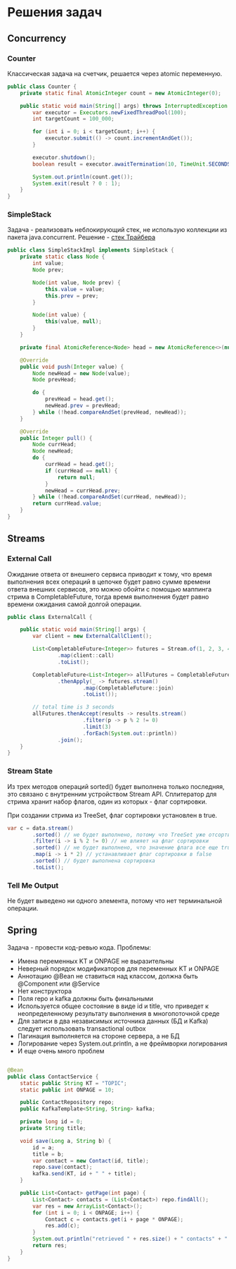 # Решения задач

## Concurrency

### Counter

Классическая задача на счетчик, решается через atomic переменную.

```java
public class Counter {
    private static final AtomicInteger count = new AtomicInteger(0);

    public static void main(String[] args) throws InterruptedException {
        var executor = Executors.newFixedThreadPool(100);
        int targetCount = 100_000;

        for (int i = 0; i < targetCount; i++) {
            executor.submit(() -> count.incrementAndGet());
        }

        executor.shutdown();
        boolean result = executor.awaitTermination(10, TimeUnit.SECONDS);

        System.out.println(count.get());
        System.exit(result ? 0 : 1);
    }
}
```

### SimpleStack

Задача - реализовать неблокирующий стек, не использую коллекции из пакета java.concurrent.
Решение - [стек Трайбера](https://en.wikipedia.org/wiki/Treiber_stack)

```java
public class SimpleStackImpl implements SimpleStack {
    private static class Node {
        int value;
        Node prev;

        Node(int value, Node prev) {
            this.value = value;
            this.prev = prev;
        }

        Node(int value) {
            this(value, null);
        }
    }

    private final AtomicReference<Node> head = new AtomicReference<>(null);

    @Override
    public void push(Integer value) {
        Node newHead = new Node(value);
        Node prevHead;

        do {
            prevHead = head.get();
            newHead.prev = prevHead;
        } while (!head.compareAndSet(prevHead, newHead));
    }

    @Override
    public Integer pull() {
        Node currHead;
        Node newHead;
        do {
            currHead = head.get();
            if (currHead == null) {
                return null;
            }
            newHead = currHead.prev;
        } while (!head.compareAndSet(currHead, newHead));
        return currHead.value;
    }
}
```

## Streams

### External Call

Ожидание ответа от внешнего сервиса приводит к тому, что
время выполнения всех операций в цепочке будет равно сумме времени ответа внешних сервисов, это
можно обойти с помощью маппинга стрима в CompletableFuture, тогда время выполнения будет равно времени ожидания
самой долгой операции.

```java
public class ExternalCall {

    public static void main(String[] args) {
        var client = new ExternalCallClient();

        List<CompletableFuture<Integer>> futures = Stream.of(1, 2, 3, 4, 5, 6, 7, 8, 9, 10)
                .map(client::call)
                .toList();

        CompletableFuture<List<Integer>> allFutures = CompletableFuture.allOf(futures.toArray(new CompletableFuture[0]))
                .thenApply(_ -> futures.stream()
                        .map(CompletableFuture::join)
                        .toList());

        // total time is 3 seconds
        allFutures.thenAccept(results -> results.stream()
                        .filter(p -> p % 2 != 0)
                        .limit(3)
                        .forEach(System.out::println))
                .join();
    }
}
```

### Stream State

Из трех методов операций sorted() будет выполнена только последняя, это связано с внутренним устройством Stream API.
Сплитератор для стрима хранит набор флагов, один из которых - флаг сортировки.

При создании стрима из TreeSet, флаг сортировки установлен в true.

```java
var c = data.stream()
        .sorted() // не будет выполнено, потому что TreeSet уже отсортирован
        .filter(i -> i % 2 != 0) // не влияет на флаг сортировки
        .sorted() // не будет выполнено, что значение флага все еще true
        .map(i -> i * 2) // устанавливает флаг сортировки в false
        .sorted() // будет выполнена сортировка
        .toList();
```

### Tell Me Output

Не будет выведено ни одного элемента, потому что нет терминальной операции.

## Spring

Задача - провести код-ревью кода.
Проблемы:

* Имена переменных KT и ONPAGE не выразительны
* Неверный порядок модификаторов для переменных KT и ONPAGE
* Аннотацию @Bean не ставиться над классом, должна быть @Component или @Service
* Нет конструктора
* Поля repo и kafka должны быть финальными
* Используется общее состояние в виде id и title, что приведет к неопределенному результату выполнения в многопоточной
  среде
* Для записи в два независимых источника данных (БД и Kafka) следует использовать transactional outbox
* Пагинация выполняется на стороне сервера, а не БД
* Логирование через System.out.println, а не фреймворки логирования
* И еще очень много проблем

```java

@Bean
public class ContactService {
    static public String KT = "TOPIC";
    static public int ONPAGE = 10;

    public ContactRepository repo;
    public KafkaTemplate<String, String> kafka;

    private long id = 0;
    private String title;

    void save(Long a, String b) {
        id = a;
        title = b;
        var contact = new Contact(id, title);
        repo.save(contact);
        kafka.send(KT, id + " " + title);
    }

    public List<Contact> getPage(int page) {
        List<Contact> contacts = (List<Contact>) repo.findAll();
        var res = new ArrayList<Contact>();
        for (int i = 0; i < ONPAGE; i++) {
            Contact c = contacts.get(i + page * ONPAGE);
            res.add(c);
        }
        System.out.println("retrieved " + res.size() + " contacts" + " from page " + page);
        return res;
    }
}
```
